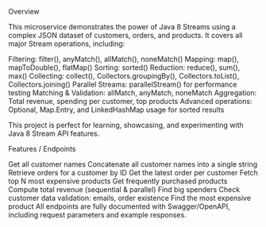 Overview

This microservice demonstrates the power of Java 8 Streams using a complex JSON dataset of customers, orders, and products.
It covers all major Stream operations, including:

Filtering: filter(), anyMatch(), allMatch(), noneMatch()
Mapping: map(), mapToDouble(), flatMap()
Sorting: sorted()
Reduction: reduce(), sum(), max()
Collecting: collect(), Collectors.groupingBy(), Collectors.toList(), Collectors.joining()
Parallel Streams: parallelStream() for performance testing
Matching & Validation: allMatch, anyMatch, noneMatch
Aggregation: Total revenue, spending per customer, top products
Advanced operations: Optional, Map.Entry, and LinkedHashMap usage for sorted results

This project is perfect for learning, showcasing, and experimenting with Java 8 Stream API features.

Features / Endpoints

Get all customer names
Concatenate all customer names into a single string
Retrieve orders for a customer by ID
Get the latest order per customer
Fetch top N most expensive products
Get frequently purchased products
Compute total revenue (sequential & parallel)
Find big spenders
Check customer data validation: emails, order existence
Find the most expensive product
All endpoints are fully documented with Swagger/OpenAPI, including request parameters and example responses.
